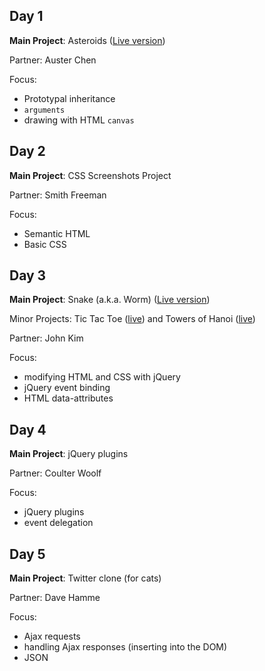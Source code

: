 Day 1
---
**Main Project**: Asteroids ([Live version](http://davidrunger.github.io/asteroids/index.html))

Partner: Auster Chen

Focus:

* Prototypal inheritance
* `arguments`
* drawing with HTML `canvas`

Day 2
---
**Main Project**: CSS Screenshots Project

Partner: Smith Freeman

Focus:

* Semantic HTML
* Basic CSS

Day 3
---
**Main Project**: Snake (a.k.a. Worm) ([Live version](http://davidrunger.github.io/snake/))

Minor Projects: Tic Tac Toe ([live](http://davidrunger.github.io/tic-tac-toe/)) and Towers of Hanoi ([live](http://davidrunger.github.io/towers-of-hanoi/))

Partner: John Kim

Focus:

* modifying HTML and CSS with jQuery
* jQuery event binding
* HTML data-attributes

Day 4
---
**Main Project**: jQuery plugins

Partner: Coulter Woolf

Focus:

* jQuery plugins
* event delegation

Day 5
---
**Main Project**: Twitter clone (for cats)

Partner: Dave Hamme

Focus:

* Ajax requests
* handling Ajax responses (inserting into the DOM)
* JSON